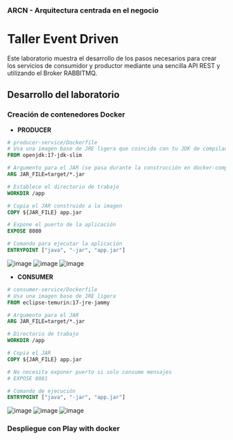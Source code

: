 ### ARCN - Arquitectura centrada en el negocio

#  Taller Event Driven

Este laboratorio muestra el desarrollo  de los pasos necesarios para crear los servicios de consumidor y productor mediante una sencilla API REST y utilizando el Broker RABBITMQ.

## Desarrollo del laboratorio

### Creación de contenedores Docker

- **PRODUCER**
```dockerfile
# producer-service/Dockerfile
# Usa una imagen base de JRE ligera que coincida con tu JDK de compilación
FROM openjdk:17-jdk-slim

# Argumento para el JAR (se pasa durante la construcción en docker-compose)
ARG JAR_FILE=target/*.jar

# Establece el directorio de trabajo
WORKDIR /app

# Copia el JAR construido a la imagen
COPY ${JAR_FILE} app.jar

# Expone el puerto de la aplicación
EXPOSE 8080

# Comando para ejecutar la aplicación
ENTRYPOINT ["java", "-jar", "app.jar"]
```
![image](https://github.com/user-attachments/assets/8261d3e6-1702-4f76-9537-ac784249311c)
![image](https://github.com/user-attachments/assets/9a6b0cfd-e4b4-4eac-a0ee-cbd8141f0ceb)
![image](https://github.com/user-attachments/assets/8f97030e-7483-4b85-a199-f2b74c9bf02f)

- **CONSUMER**
```dockerfile
# consumer-service/Dockerfile
# Usa una imagen base de JRE ligera
FROM eclipse-temurin:17-jre-jammy

# Argumento para el JAR
ARG JAR_FILE=target/*.jar

# Directorio de trabajo
WORKDIR /app

# Copia el JAR
COPY ${JAR_FILE} app.jar

# No necesita exponer puerto si solo consume mensajes
# EXPOSE 8081

# Comando de ejecución
ENTRYPOINT ["java", "-jar", "app.jar"]
```
![image](https://github.com/user-attachments/assets/c7f3f04d-fdcd-4e6f-929d-92af86ee2b57)
![image](https://github.com/user-attachments/assets/068f62eb-70c2-42a3-8e40-5a333eee037a)
![image](https://github.com/user-attachments/assets/b14762e6-0477-4d59-89e3-4bd184d38d2c)

### Despliegue con Play with docker
